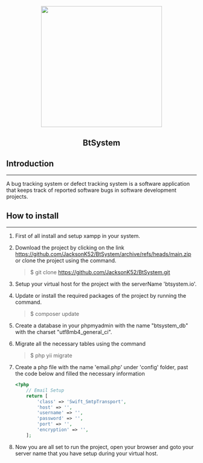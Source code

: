 <p align='center'>
    <img src='https://www.dropbox.com/s/4rzq48hjr4wn4ph/BtSystem.png?dl=1' width=320px />
    <h2 align='center' style='text-align: center'>BtSystem</h2>
</p>

## Introduction

---

A bug tracking system or defect tracking system is a software application that keeps track of reported software bugs in software development projects.

## How to install

---

1. First of all install and setup xampp in your system.

2. Download the project by clicking on the link https://github.com/JacksonK52/BtSystem/archive/refs/heads/main.zip or clone the project using the command.

    > $ git clone https://github.com/JacksonK52/BtSystem.git

3. Setup your virtual host for the project with the serverName 'btsystem.io'.

4. Update or install the required packages of the project by running the command.

    > $ composer update

5. Create a database in your phpmyadmin with the name "btsystem_db" with the charset "utf8mb4_general_ci".

6. Migrate all the necessary tables using the command

    > $ php yii migrate

8. Create a php file with the name 'email.php' under 'config' folder, past the code below and filled the necessary information 
    ```php
    <?php
        // Email Setup
        return [
            'class' => 'Swift_SmtpTransport',
            'host' => '',
            'username' => '',
            'password' => '',
            'port' => '',
            'encryption' => '',
        ];
    ```

7. Now you are all set to run the project, open your browser and goto your server name that you have setup during your virtual host.